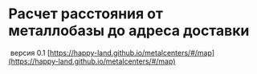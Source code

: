 # Расчет расстояния от металлобазы до адреса доставки
 версия 0.1
[https://happy-land.github.io/metalcenters/#/map](https://happy-land.github.io/metalcenters/#/map)